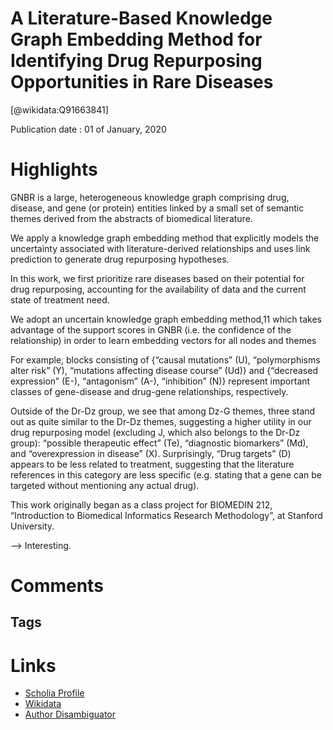 
A Literature-Based Knowledge Graph Embedding Method for Identifying Drug Repurposing Opportunities in Rare Diseases
===================================================================================================================
  
  [@wikidata:Q91663841]  
  
Publication date : 01 of January, 2020  

# Highlights

 GNBR is a large, heterogeneous knowledge graph comprising drug, disease, and gene (or protein) entities linked by a small set of semantic themes derived from the abstracts of biomedical literature. 

 We apply a knowledge graph embedding method that explicitly models the uncertainty associated with literature-derived relationships and uses link prediction to generate drug repurposing hypotheses. 

In this work, we first prioritize rare diseases based on their potential for drug repurposing, accounting for the availability of data and the current state of treatment need. 


We adopt an uncertain knowledge graph embedding method,11 which takes advantage of the support scores in GNBR (i.e. the confidence of the relationship) in order to learn embedding vectors for all nodes and themes

For example, blocks consisting of {“causal mutations” (U), “polymorphisms alter risk” (Y), “mutations affecting disease course” (Ud)} and {“decreased expression” (E-), “antagonism” (A-), “inhibition” (N)} represent important classes of gene-disease and drug-gene relationships, respectively.

Outside of the Dr-Dz group, we see that among Dz-G themes, three stand out as quite similar to the Dr-Dz themes, suggesting a higher utility in our drug repurposing model (excluding J, which also belongs to the Dr-Dz group): “possible therapeutic effect” (Te), “diagnostic biomarkers” (Md), and “overexpression in disease” (X). Surprisingly, “Drug targets” (D) appears to be less related to treatment, suggesting that the literature references in this category are less specific (e.g. stating that a gene can be targeted without mentioning any actual drug).


This work originally began as a class project for BIOMEDIN 212, “Introduction to Biomedical Informatics Research Methodology”, at Stanford University.

--> Interesting.

# Comments

## Tags

# Links
  
 * [Scholia Profile](https://scholia.toolforge.org/work/Q91663841)  
 * [Wikidata](https://www.wikidata.org/wiki/Q91663841)  
 * [Author Disambiguator](https://author-disambiguator.toolforge.org/work_item_oauth.php?id=Q91663841&batch_id=&match=1&author_list_id=&doit=Get+author+links+for+work)  
